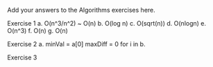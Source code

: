 Add your answers to the Algorithms exercises here.

Exercise 1
a. O(n^3/n^2) ~ O(n)
b. O(log n)
c. O(sqrt(n))
d. O(nlogn)
e. O(n^3)
f. O(n)
g. O(n)

Exercise 2
a. 
minVal = a[0]
maxDiff = 0
for i in 
b. 

Exercise 3
